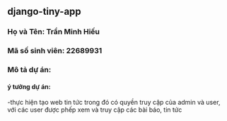 ﻿## django-tiny-app 
 ### Họ và Tên: Trần Minh Hiếu
 ### Mã số sinh viên: 22689931
 ### Mô tả dự án:
 #### ý tưởng dự án:
 -thực hiện tạo web tin tức trong đó có quyền truy cập của admin và user, với các user được phếp xem và truy cập các bài báo, tin tức
 
